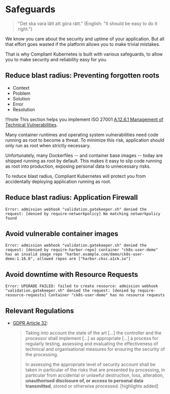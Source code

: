 # Safeguards

> "Det ska vara lätt att göra rätt." (English: "It should be easy to do it right.")

We know you care about the security and uptime of your application. But all that effort goes wasted if the platform allows you to make trivial mistakes.

That is why Compliant Kubernetes is built with various safeguards, to allow you to make security and reliability easy for you.

## Reduce blast radius: Preventing forgotten roots

* Context
* Problem
* Solution
* Error
* Resolution

!!!note
    This section helps you implement ISO 27001 [A.12.6.1 Management of Technical Vulnerabilities](https://www.isms.online/iso-27001/annex-a-12-operations-security/).

Many container runtimes and operating system vulnerabilities need code running as root to become a threat. To minimize this risk, application should only run as root when strictly necessary.

Unfortunately, many Dockerfiles -- and container base images -- today are shipped running as root by default. This makes it easy to slip code running as root into production, exposing personal data to unnecessary risks.

To reduce blast radius, Compliant Kubernetes will protect you from accidentally deploying application running as root.

## Reduce blast radius: Application Firewall

```error
Error: admission webhook "validation.gatekeeper.sh" denied the request: [denied by require-networkpolicy] No matching networkpolicy found
```

## Avoid vulnerable container images

```error
Error: admission webhook "validation.gatekeeper.sh" denied the request: [denied by require-harbor-repo] container "ck8s-user-demo" has an invalid image repo "harbor.example.com/demo/ck8s-user-demo:1.16.0", allowed repos are ["harbor.cksc.a1ck.io"]
```


## Avoid downtime with Resource Requests

```error
Error: UPGRADE FAILED: failed to create resource: admission webhook "validation.gatekeeper.sh" denied the request: [denied by require-resource-requests] Container "ck8s-user-demo" has no resource requests
```

## Relevant Regulations

* [GDPR Article 32](https://gdpr-info.eu/art-32-gdpr/):

    > Taking into account the state of the art [...] the controller and the processor shall implement [...] as appropriate [...] a process for regularly testing, assessing and evaluating the effectiveness of technical and organisational measures for ensuring the security of the processing.
    >
    > In assessing the appropriate level of security account shall be taken in particular of the risks that are presented by processing, in particular from accidental or unlawful destruction, loss, alteration, **unauthorised disclosure of, or access to personal data transmitted**, stored or otherwise processed. [highlights added]
